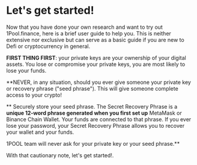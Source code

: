 # Let's get started!

Now that you have done your own research and want to try out 1Pool.finance, here is a brief user guide to help you. This is neither extensive nor exclusive but can serve as a basic guide if you are new to Defi or cryptocurrency in general. 

**FIRST THING FIRST**: your private keys are your ownership of your digital assets. You lose or compromise your private keys, you are most likely to lose your funds.   
\*\*NEVER, in any situation, should you ever give someone your private key or recovery phrase \("seed phrase"\). This will give someone complete access to your crypto!

\*\* Securely store your seed phrase. The Secret Recovery Phrase is a **unique 12-word phrase generated when you first set up** MetaMask or Binance Chain Wallet.  Your funds are connected to that phrase. If you ever lose your password, your Secret Recovery Phrase allows you to recover your wallet and your funds.

1POOL team  will never ask for your private key or  your seed phrase.\*\*

With that cautionary note, let's get started!. 

